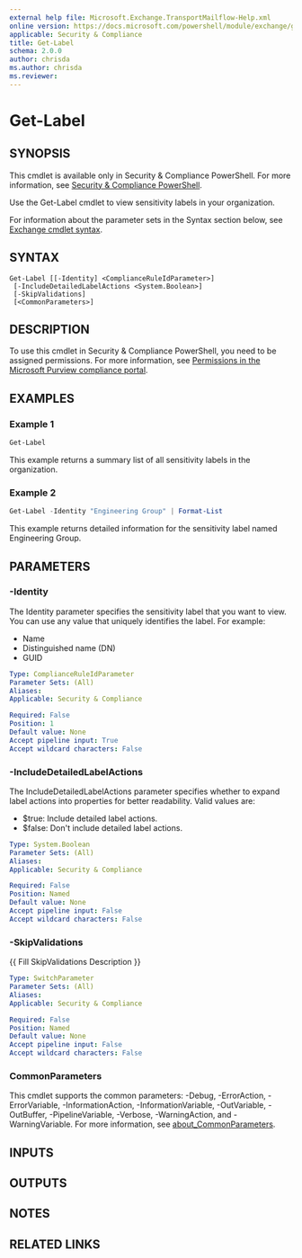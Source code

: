 ```yaml
---
external help file: Microsoft.Exchange.TransportMailflow-Help.xml
online version: https://docs.microsoft.com/powershell/module/exchange/get-label
applicable: Security & Compliance
title: Get-Label
schema: 2.0.0
author: chrisda
ms.author: chrisda
ms.reviewer:
---
```


# Get-Label

## SYNOPSIS
This cmdlet is available only in Security & Compliance PowerShell. For more information, see [Security & Compliance PowerShell](https://docs.microsoft.com/powershell/exchange/scc-powershell).

Use the Get-Label cmdlet to view sensitivity labels in your organization.

For information about the parameter sets in the Syntax section below, see [Exchange cmdlet syntax](https://docs.microsoft.com/powershell/exchange/exchange-cmdlet-syntax).

## SYNTAX

```
Get-Label [[-Identity] <ComplianceRuleIdParameter>]
 [-IncludeDetailedLabelActions <System.Boolean>]
 [-SkipValidations]
 [<CommonParameters>]
```

## DESCRIPTION
To use this cmdlet in Security & Compliance PowerShell, you need to be assigned permissions. For more information, see [Permissions in the Microsoft Purview compliance portal](https://docs.microsoft.com/microsoft-365/compliance/microsoft-365-compliance-center-permissions).

## EXAMPLES

### Example 1
```powershell
Get-Label
```

This example returns a summary list of all sensitivity labels in the organization.

### Example 2
```powershell
Get-Label -Identity "Engineering Group" | Format-List
```

This example returns detailed information for the sensitivity label named Engineering Group.

## PARAMETERS

### -Identity
The Identity parameter specifies the sensitivity label that you want to view. You can use any value that uniquely identifies the label. For example:

- Name
- Distinguished name (DN)
- GUID

```yaml
Type: ComplianceRuleIdParameter
Parameter Sets: (All)
Aliases:
Applicable: Security & Compliance

Required: False
Position: 1
Default value: None
Accept pipeline input: True
Accept wildcard characters: False
```

### -IncludeDetailedLabelActions
The IncludeDetailedLabelActions parameter specifies whether to expand label actions into properties for better readability. Valid values are:

- $true: Include detailed label actions.
- $false: Don't include detailed label actions.

```yaml
Type: System.Boolean
Parameter Sets: (All)
Aliases:
Applicable: Security & Compliance

Required: False
Position: Named
Default value: None
Accept pipeline input: False
Accept wildcard characters: False
```

### -SkipValidations
{{ Fill SkipValidations Description }}

```yaml
Type: SwitchParameter
Parameter Sets: (All)
Aliases:
Applicable: Security & Compliance

Required: False
Position: Named
Default value: None
Accept pipeline input: False
Accept wildcard characters: False
```

### CommonParameters
This cmdlet supports the common parameters: -Debug, -ErrorAction, -ErrorVariable, -InformationAction, -InformationVariable, -OutVariable, -OutBuffer, -PipelineVariable, -Verbose, -WarningAction, and -WarningVariable. For more information, see [about_CommonParameters](https://go.microsoft.com/fwlink/p/?LinkID=113216).

## INPUTS

## OUTPUTS

## NOTES

## RELATED LINKS
